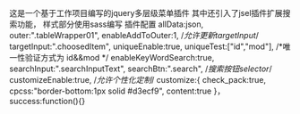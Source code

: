 这是一个基于工作项目编写的jquery多层级菜单插件
其中还引入了jsel插件扩展搜索功能，
样式部分使用sass编写
插件配置
  allData:json,
  outer:".tableWrapper01",
  enableAddToOuter:1,      /*允许更新targetInput*/
  targetInput:".choosedItem",
  uniqueEnable:true,
  uniqueTest:["id","mod"],  /*唯一性验证方式为 id&&mod */
  enableKeyWordSearch:true,
  searchInput:".searchInputText",
  searchBtn:".search",       /*搜索按钮selector*/
  customizeEnable:true,      /*允许个性化定制*/
  customize:{
      check_pack:true,
      cpcss:"border-bottom:1px solid #d3ecf9",
      content:true
  }，
  success:function(){}
